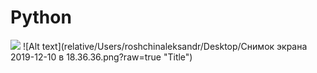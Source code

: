 # Python

<img src="/Users/roshchinaleksandr/Desktop/Снимок экрана 2019-12-10 в 18.36.36.png">
![Alt text](relative/Users/roshchinaleksandr/Desktop/Снимок экрана 2019-12-10 в 18.36.36.png?raw=true "Title")
